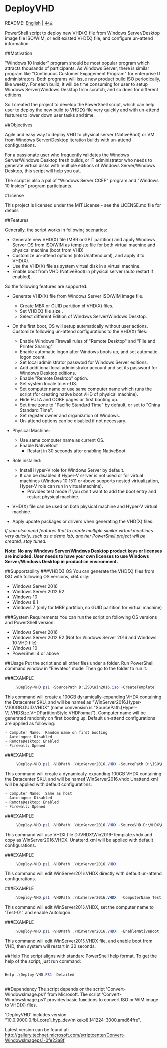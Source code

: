 # DeployVHD
README: [English](https://github.com/wellsluo/DeployVHD/blob/master/README.md) | [中文](https://github.com/wellsluo/DeployVHD/blob/master/README-CN.md)

PowerShell script to deploy new VHD(X) file from Windows Server/Desktop image file ISO/WIM, or edit existed VHD(X) file, and configure un-attend information.

##Motivation

"Windows 10 Insider" program should be most popular program which attracts thousands of participants.  As Windows Server,  there is similar program like "Continuous Customer Engagement Program" for enterprise IT administrators.  Both programs will issue new product build ISO periodically, like weekly.  For each build, it will be time consuming for user to setup Windows Server/Windows Desktop from scratch, and so does for different editions.  

So I created the project to develop the PowerShell script, which can help user to deploy the new build to VHD(X) file very quickly and with un-attend features to lower down user tasks and time. 


##Objectives

Agile and easy way to deploy VHD to physical server (NativeBoot) or VM from Windows Server/Desktop iteration builds with un-attend configurations.

For a passionate user who frequently validates the Windows Server/Windows Desktop fresh builds, or IT administrator who needs to generate virtual disks with multiple editions of Windows Server/Windows Desktop, this script will help you out. 

The script is also a pal of "Windows Server CCEP" program and "Windows 10 Insider" program participants.

#License

This project is licensed under the MIT License - see the LICENSE.md file for details

##Features

Generally, the script works in following scenarios:
- Generate new VHD(X) file (MBR or GPT partition) and apply Windows Server OS from ISO/WIM as template file for both virtual machine and physical machine (boot from VHD).
- Customize un-attend options (into Unattend.xml), and apply it to VHD(X).
- Use the VHD(X) file as system virtual disk in a virtual machine.
- Enable boot from VHD (NativeBoot) in physical server (auto restart if enabled).  

So the following features are supported:


- Generate VHD(X) file from Windows Server ISO/WIM image file.
	+ Create MBR or GUID partition of VHD(X) files.
	+ Set VHD(X) file size .
	+ Select different Edition of Windows Server/Windows Desktop.


- On the first boot, OS will setup automatically without user actions.  Customize following un-attend configurations to the VHD(X) files:
	+ Enable Windows Firewall rules of "Remote Desktop" and "File and Printer Sharing". 
	+ Enable automatic logon after Windows boots up, and set automatic logon count. 
	+ Set local administrator password for Windows Server editions.   
	+ Add additional local administrator account and set its password for Windows Desktop editions. 
	+ Enable "Remote Desktop" option. 
	+ Set system locale to en-US.  
	+ Set computer name or use same computer name which runs the script (for creating native boot VHD of physical machine). 
	+ Hide EULA and OOBE pages on first booting up. 
	+ Set time zone to "Pacific Standard Time" by default, or set to "China Standard Time". 
	+ Set register owner and organization of Windows.
	+ Un-attend options can be disabled if not necessary.

- Physical Machine:
	+ Use same computer name as current OS. 
	+ Enable NativeBoot
		+ Restart in 30 seconds after enabling NativeBoot


- Role installed:
	+ Install Hyper-V role for Windows Server by default.
	+ It can be disabled if Hyper-V server is not used or for virtual machines (Windows 10 1511 or above supports nested virtualization, Hyper-V role can run in virtual machine).
		+ Provides test mode if you don't want to add the boot entry and restart physical machine.  

- VHD(X) file can be used on both physical machine and Hyper-V virtual machine.

- Apply update packages or drivers when generating the VHD(X) files.

*If you also need features that to create multiple similar virtual machines very quickly, such as a demo lab, another PowerShell project will be created, stay tuned.*

**Note: No any Windows Server/Windows Desktop product keys or licenses are included.  User needs to have your own licenses to use Windows Server/Windows Desktop in production environment.**

 
##Supportability
###VHD(X) OS 
You can generate the VHD(X) files from ISO with following OS versions, x64 only:
- Windows Server 2016 
- Windows Server 2012 R2 
- Windows 10
- Windows 8.1 
- Windows 7 (only for MBR partition, no GUID partition for virtual machine)
 
###System Requirements
You can run the script on following OS versions and PowerShell version:
- Windows Server 2016
- Windows Server 2012 R2 (Not for Windows Server 2016 and Windows 10 VHD file)
- Windows 10
- PowerShell 4 or above 

##Usage
Put the script and all other files under a folder. Run PowerShell command window in "Elevated" mode. Then go to the folder to run it. 

###EXAMPLE

```PowerShell
    .\Deploy-VHD.ps1 -SourcePath D:\ISO\Win2016.iso -CreateTemplate
```

This command will create a 100GB dynamically-expanding VHDX containing the Datacenter SKU, and will be named as "WinServer2016.Hyper-V.100GB.GUID.VHDX" (name convension is "SourcePath.[Hyper-V].VHDSize.VHDPartitionStyle.VHDFormat"). Computer name will be generated randomly on first booting up. Default un-attend configurations are applied as following:

	- Computer Name:  Random name on first booting
	- AutoLogon: Disabled
	- RemoteDesktop: Enabled
	- Firewall: Opened

###EXAMPLE

```PowerShell
    .\Deploy-VHD.ps1 -VHDPath .\WinServer2016.VHDX -SourcePath D:\ISO\Win2016.iso
```

This command will create a dynamically-expanding 100GB VHDX containing the Datacenter SKU, and will be named WinServer2016.vhdx
Unattend.xml will be applied with default configurations:

	- Computer Name:  Same as host
	- AutoLogon: Disabled
	- RemoteDesktop: Enabled
	- Firewall: Opened


###EXAMPLE

```PowerShell
    .\Deploy-VHD.ps1 -VHDPath .\WinServer2016.VHDX -SourceVHD D:\VHDX\Win2016-Template.vhdx 
```

This command will use VHDX file D:\VHDX\Win2016-Template.vhdx and copy as WinServer2016.VHDX.
Unattend.xml will be applied with default configurations.


###EXAMPLE

```PowerShell
    .\Deploy-VHD.ps1 -VHDPath .\WinServer2016.VHDX  
```

This command will edit WinServer2016.VHDX directly with default un-attend configurations.


###EXAMPLE

```PowerShell
    .\Deploy-VHD.ps1 -VHDPath .\WinServer2016.VHDX  -ComputerName Test-01 -AutoLogon
```

This command will edit WinServer2016.VHDX, set the computer name to 'Test-01', and enable Autologon.


###EXAMPLE

```PowerShell
    .\Deploy-VHD.ps1 -VHDPath .\WinServer2016.VHDX  -EnableNativeBoot -Restart
```

This command will edit WinServer2016.VHDX file, and enable boot from VHD, then system will restart in 30 seconds. 


##Help
The script aligns with standard PowerShell help format. To get the help of the script, just run command:  

```PowerShell

Help .\Deploy-VHD.PS1 -Detailed
 
```

##Dependency
The script depends on the script 'Convert-WindowsImage.ps1' from Microsoft. The script 'Convert-WindowsImage.ps1' provides basic functions to convert ISO or WIM image to VHD(X) files. 

'DeployVHD' includes version "10.0.9000.0.fbl_core1_hyp_dev(mikekol).141224-3000.amd64fre". 

Latest version can be found at:
http://gallery.technet.microsoft.com/scriptcenter/Convert-WindowsImageps1-0fe23a8f
